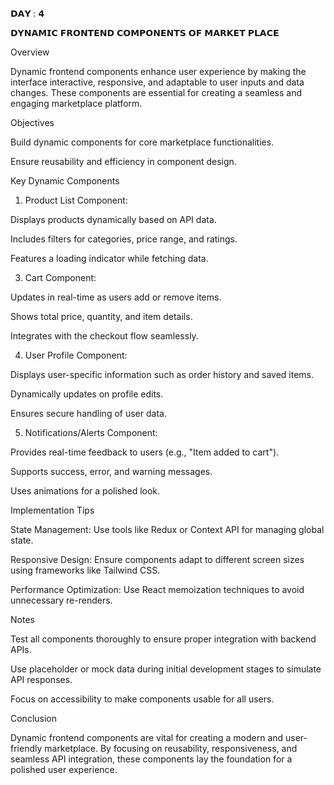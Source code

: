𝗗𝗔𝗬 : 𝟰

𝗗𝗬𝗡𝗔𝗠𝗜𝗖 𝗙𝗥𝗢𝗡𝗧𝗘𝗡𝗗 𝗖𝗢𝗠𝗣𝗢𝗡𝗘𝗡𝗧𝗦 𝗢𝗙 𝗠𝗔𝗥𝗞𝗘𝗧 𝗣𝗟𝗔𝗖𝗘

Overview

Dynamic frontend components enhance user experience by making the interface interactive, responsive, and adaptable to user inputs and data changes. These components are essential for creating a seamless and engaging marketplace platform.


Objectives

Build dynamic components for core marketplace functionalities.

Ensure reusability and efficiency in component design.

Key Dynamic Components


1. Product List Component:

Displays products dynamically based on API data.

Includes filters for categories, price range, and ratings.

Features a loading indicator while fetching data.

3. Cart Component:

Updates in real-time as users add or remove items.

Shows total price, quantity, and item details.

Integrates with the checkout flow seamlessly.


4. User Profile Component:

Displays user-specific information such as order history and saved items.

Dynamically updates on profile edits.

Ensures secure handling of user data.


5. Notifications/Alerts Component:

Provides real-time feedback to users (e.g., "Item added to cart").

Supports success, error, and warning messages.

Uses animations for a polished look.


Implementation Tips

State Management: Use tools like Redux or Context API for managing global state.

Responsive Design: Ensure components adapt to different screen sizes using frameworks like Tailwind CSS.

Performance Optimization: Use React memoization techniques to avoid unnecessary re-renders.

Notes


Test all components thoroughly to ensure proper integration with backend APIs.

Use placeholder or mock data during initial development stages to simulate API responses.

Focus on accessibility to make components usable for all users.


Conclusion

Dynamic frontend components are vital for creating a modern and user-friendly marketplace. By focusing on reusability, responsiveness, and seamless API integration, these components lay the foundation for a polished user experience.

